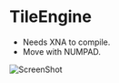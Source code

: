 TileEngine
==========

* Needs XNA to compile.
* Move with NUMPAD.

![ScreenShot](http://s8.postimg.org/re38odt39/Captura_Tile_Engine.jpg)

